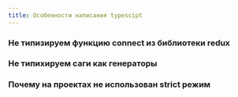 ```yaml
---
title: Особенности написания typescipt
---
```


### Не типизируем функцию connect из библиотеки redux
### Не типихируем саги как генераторы
### Почему на проектах не использован strict режим

